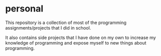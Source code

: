 # personal
This repository is a collection of most of the programming assignments/projects that I did in school.

It also contains side projects that I have done on my own to increase my knowledge of programming and expose myself to new things about programming.
